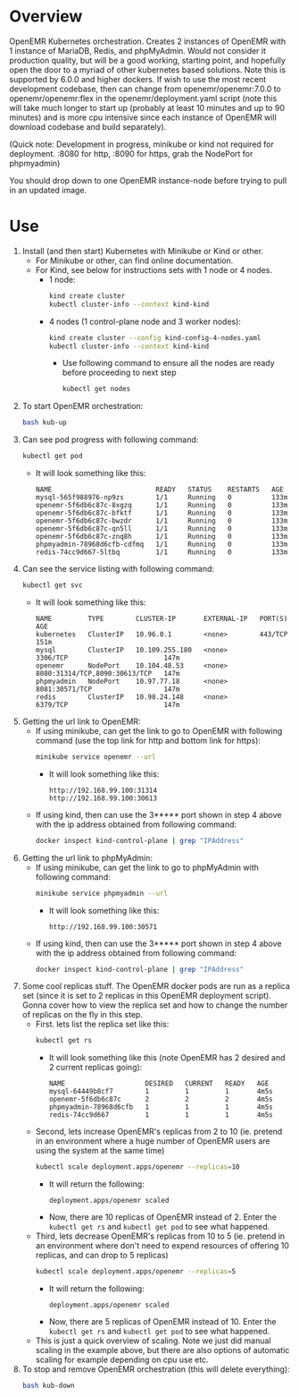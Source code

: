 # Overview
OpenEMR Kubernetes orchestration. Creates 2 instances of OpenEMR with 1 instance of MariaDB, Redis, and phpMyAdmin. Would not consider it production quality, but will be a good working, starting point, and hopefully open the door to a myriad of other kubernetes based solutions. Note this is supported by 6.0.0 and higher dockers. If wish to use the most recent development codebase, then can change from openemr/openemr:7.0.0 to openemr/openemr:flex in the openemr/deployment.yaml script (note this will take much longer to start up (probably at least 10 minutes and up to 90 minutes) and is more cpu intensive since each instance of OpenEMR will download codebase and build separately).
 
(Quick note: Development in progress, minikube or kind not required for deployment. :8080 for http, :8090 for https, grab the NodePort for phpmyadmin)

You should drop down to one OpenEMR instance-node before trying to pull in an updated image.

# Use
1. Install (and then start) Kubernetes with Minikube or Kind or other.
    - For Minikube or other, can find online documentation.
    - For Kind, see below for instructions sets with 1 node or 4 nodes.
        - 1 node:
            ```bash
            kind create cluster
            kubectl cluster-info --context kind-kind
            ```
        - 4 nodes (1 control-plane node and 3 worker nodes):
            ```bash
            kind create cluster --config kind-config-4-nodes.yaml
            kubectl cluster-info --context kind-kind
            ```
            - Use following command to ensure all the nodes are ready before proceeding to next step
                ```bash
                kubectl get nodes
                ```
2. To start OpenEMR orchestration:
    ```bash
    bash kub-up
    ```
3. Can see pod progress with following command:
    ```bash
    kubectl get pod
    ```
      - It will look something like this:
          ```console
          NAME                          READY   STATUS    RESTARTS   AGE
          mysql-565f988976-np9zs        1/1     Running   0          133m
          openemr-5f6db6c87c-8xgzq      1/1     Running   0          133m
          openemr-5f6db6c87c-bfktf      1/1     Running   0          133m
          openemr-5f6db6c87c-bwzdr      1/1     Running   0          133m
          openemr-5f6db6c87c-qn5ll      1/1     Running   0          133m
          openemr-5f6db6c87c-znq8h      1/1     Running   0          133m
          phpmyadmin-78968d6cfb-cdfmq   1/1     Running   0          133m
          redis-74cc9d667-5ltbq         1/1     Running   0          133m
          ```
4. Can see the service listing with following command:
    ```bash
    kubectl get svc
    ```
      - It will look something like this:
          ```console
          NAME         TYPE        CLUSTER-IP       EXTERNAL-IP   PORT(S)                         AGE
          kubernetes   ClusterIP   10.96.0.1        <none>        443/TCP                         151m
          mysql        ClusterIP   10.109.255.180   <none>        3306/TCP                        147m
          openemr      NodePort    10.104.48.53     <none>        8080:31314/TCP,8090:30613/TCP   147m
          phpmyadmin   NodePort    10.97.77.18      <none>        8081:30571/TCP                  147m
          redis        ClusterIP   10.98.24.148     <none>        6379/TCP                        147m
          ```
5. Getting the url link to OpenEMR:
    - If using minikube, can get the link to go to OpenEMR with following command (use the top link for http and bottom link for https):
        ```bash
        minikube service openemr --url
        ```
        - It will look something like this:
            ```console
            http://192.168.99.100:31314
            http://192.168.99.100:30613
            ```
    - If using kind, then can use the 3***** port shown in step 4 above with the ip address obtained from following command:
        ```bash
        docker inspect kind-control-plane | grep "IPAddress"
        ```
6. Getting the url link to phpMyAdmin:
    - If using minikube, can get the link to go to phpMyAdmin with following command:
        ```bash
        minikube service phpmyadmin --url
        ```
        - It will look something like this:
            ```console
            http://192.168.99.100:30571
            ```
    - If using kind, then can use the 3***** port shown in step 4 above with the ip address obtained from following command:
        ```bash
        docker inspect kind-control-plane | grep "IPAddress"
        ```
7. Some cool replicas stuff. The OpenEMR docker pods are run as a replica set (since it is set to 2 replicas in this OpenEMR deployment script). Gonna cover how to view the replica set and how to change the number of replicas on the fly in this step.
    - First. lets list the replica set like this:
        ```bash
        kubectl get rs
        ```
        - It will look something like this (note OpenEMR has 2 desired and 2 current replicas going):
            ```console
            NAME                    DESIRED   CURRENT   READY   AGE
            mysql-64449b8cf7        1         1         1       4m5s
            openemr-5f6db6c87c      2         2         2       4m5s
            phpmyadmin-78968d6cfb   1         1         1       4m5s
            redis-74cc9d667         1         1         1       4m5s
            ```
    - Second, lets increase OpenEMR's replicas from 2 to 10 (ie. pretend in an environment where a huge number of OpenEMR users are using the system at the same time)
        ```bash
        kubectl scale deployment.apps/openemr --replicas=10
        ```
        - It will return the following:
            ```console
            deployment.apps/openemr scaled
            ```
        - Now, there are 10 replicas of OpenEMR instead of 2. Enter the `kubectl get rs` and `kubectl get pod` to see what happened.
    - Third, lets decrease OpenEMR's replicas from 10 to 5 (ie. pretend in an environment where don't need to expend resources of offering 10 replicas, and can drop to 5 replicas)
        ```bash
        kubectl scale deployment.apps/openemr --replicas=5
        ```
        - It will return the following:
            ```console
            deployment.apps/openemr scaled
            ```
        - Now, there are 5 replicas of OpenEMR instead of 10. Enter the `kubectl get rs` and `kubectl get pod` to see what happened.
    - This is just a quick overview of scaling. Note we just did manual scaling in the example above, but there are also options of automatic scaling for example depending on cpu use etc.
8. To stop and remove OpenEMR orchestration (this will delete everything):
    ```bash
    bash kub-down
    ```

